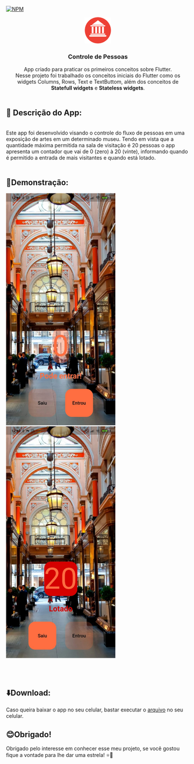 [![NPM](https://img.shields.io/npm/l/react)](https://github.com/CaduConrado/Weather-App/blob/master/LICENSE) 

<p align="center">
  <img src="./assets/icons/museum_icon.jpg" alt="ícone do app" width="72" height="72" />
</p>


<h3 align="center">Controle de Pessoas</h3>




 <p align="center">
    App criado para praticar os primeiros conceitos sobre Flutter.
    <br>
    Nesse projeto foi trabalhado os conceitos iniciais do Flutter como os widgets Columns, Rows, Text e TextButtom, além dos conceitos de <strong>Statefull widgets</strong> e <strong>Stateless widgets</strong>.
    <br>
    <br>
  </p>

  ## 📝 Descrição do App:

<br>
    Este app foi desenvolvido visando o controle do fluxo de pessoas em uma exposição de artes em um determinado museu. Tendo em vista que a quantidade máxima permitida na sala de visitação é 20 pessoas o app apresenta um contador que vai de 0 (zero) à 20 (vinte), informando quando é permitido a entrada de mais visitantes e quando está lotado.
<br>
<br>

## 📱Demonstração: 
<p float="left">
  <img src="./assets/images/print_example1.jpeg" alt="Captura do app 1", style="width: 300px">
  <img src="./assets/images/print_example2.jpeg" alt="Captura do app 2", style="width: 300px">
</p>
<br>
<br>

## ⬇️Download:


Caso queira baixar o app no seu celular, bastar executar o [arquivo]() no seu celular.

## 😊Obrigado!

Obrigado pelo interesse em conhecer esse meu projeto, se você gostou fique a vontade para lhe dar uma estrela! ⭐🤗
